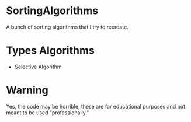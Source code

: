 # SortingAlgorithms
A bunch of sorting algorithms that I try to recreate. 

# Types Algorithms
- Selective Algorithm

# Warning
Yes, the code may be horrible, these are for educational purposes and not meant to be used "professionally."
